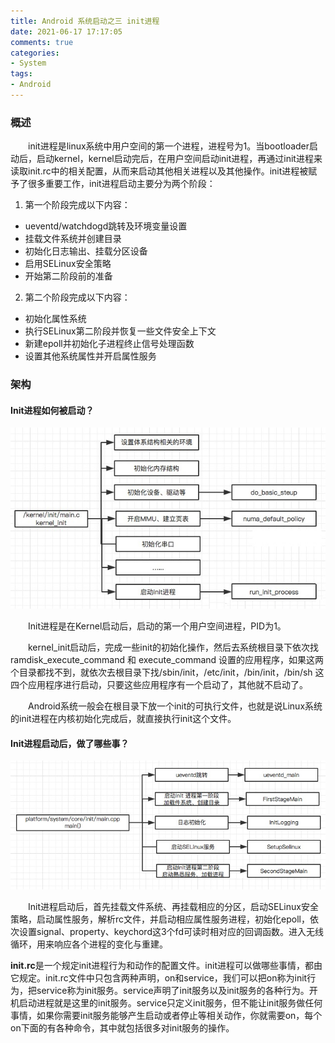 ```yaml
---
title: Android 系统启动之三 init进程
date: 2021-06-17 17:17:05
comments: true
categories:
- System
tags:
- Android
---
```


### 概述

<p style="text-indent:2em">init进程是linux系统中用户空间的第一个进程，进程号为1。当bootloader启动后，启动kernel，kernel启动完后，在用户空间启动init进程，再通过init进程来读取init.rc中的相关配置，从而来启动其他相关进程以及其他操作。init进程被赋予了很多重要工作，init进程启动主要分为两个阶段：</p>

1. 第一个阶段完成以下内容：

- ueventd/watchdogd跳转及环境变量设置
- 挂载文件系统并创建目录
- 初始化日志输出、挂载分区设备
- 启用SELinux安全策略
- 开始第二阶段前的准备

2. 第二个阶段完成以下内容：

- 初始化属性系统
- 执行SELinux第二阶段并恢复一些文件安全上下文
- 新建epoll并初始化子进程终止信号处理函数
- 设置其他系统属性并开启属性服务

### 架构

#### Init进程如何被启动？

![img](Android-系统启动之三-init进程/init进程如何被启动？.jpg)

<p style="text-indent:2em">Init进程是在Kernel启动后，启动的第一个用户空间进程，PID为1。</p>

<p style="text-indent:2em">kernel_init启动后，完成一些init的初始化操作，然后去系统根目录下依次找 ramdisk_execute_command 和 execute_command 设置的应用程序，如果这两个目录都找不到，就依次去根目录下找/sbin/init，/etc/init，/bin/init，/bin/sh 这四个应用程序进行启动，只要这些应用程序有一个启动了，其他就不启动了。</p>

<p style="text-indent:2em">Android系统一般会在根目录下放一个init的可执行文件，也就是说Linux系统的init进程在内核初始化完成后，就直接执行init这个文件。</p>

#### Init进程启动后，做了哪些事？

![img](Android-系统启动之三-init进程/init进程启动后.jpg)

<p style="text-indent:2em">Init进程启动后，首先挂载文件系统、再挂载相应的分区，启动SELinux安全策略，启动属性服务，解析rc文件，并启动相应属性服务进程，初始化epoll，依次设置signal、property、keychord这3个fd可读时相对应的回调函数。进入无线循环，用来响应各个进程的变化与重建。</p>

**init.rc**是一个规定init进程行为和动作的配置文件。init进程可以做哪些事情，都由它规定。init.rc文件中只包含两种声明，on和service，我们可以把on称为init行为，把service称为init服务。service声明了init服务以及init服务的各种行为。开机启动进程就是这里的init服务。service只定义init服务，但不能让init服务做任何事情，如果你需要init服务能够产生启动或者停止等相关动作，你就需要on，每个on下面的有各种命令，其中就包括很多对init服务的操作。

